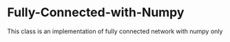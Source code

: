# Fully-Connected-with-Numpy
This class is an implementation of fully connected network with numpy only
